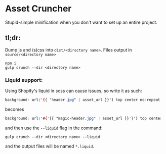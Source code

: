 # Asset Cruncher
Stupid-simple minification when you don't want to set up an entire project.

## tl;dr:
Dump js and (s)css into `dist/<directory name>`. Files output in `source/<directory name>`
```
npm i
gulp crunch --dir <directory name>
```

### Liquid support:
Using Shopify's liquid in scss can cause issues, so write it as such:
```css
background: url('{{ "header.jpg" | asset_url }}') top center no-repeat;
```
becomes
```css
background: url('#{'{{ "magic-header.jpg" | asset_url }}'}') top center no-repeat;
```

and then use the `--liquid` flag in the command:

```
gulp crunch --dir <directory name> --liquid
```

and the output files will be named `*.liquid`.
